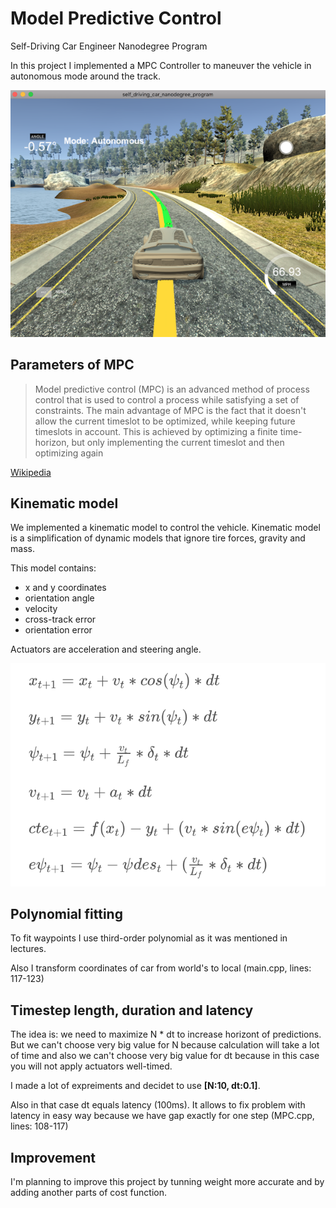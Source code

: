 # Model Predictive Control
Self-Driving Car Engineer Nanodegree Program

In this project I implemented a MPC Controller to maneuver the vehicle in autonomous mode around the track. 

![alt text][image1]

## Parameters of MPC

> Model predictive control (MPC) is an advanced method of process control that is used to control a process while satisfying a set of constraints. The main advantage of MPC is the fact that it doesn't allow the current timeslot to be optimized, while keeping future timeslots in account. This is achieved by optimizing a finite time-horizon, but only implementing the current timeslot and then optimizing again

[Wikipedia](https://en.wikipedia.org/wiki/Model_predictive_control)

## Kinematic model

We implemented a kinematic model to control the vehicle. Kinematic model is a simplification of dynamic models that ignore tire forces, gravity and mass.

This model contains:
- x and y coordinates
- orientation angle
- velocity
- cross-track error 
- orientation error 

Actuators are acceleration and steering angle.

![alt text][image2]

## Polynomial fitting

To fit waypoints I use third-order polynomial as it was mentioned in lectures.

Also I transform coordinates of car from world's to local (main.cpp, lines: 117-123)

## Timestep length, duration and latency 

The idea is: we need to maximize N * dt to increase horizont of predictions. But we can't choose very big value for N because calculation will take a lot of time and also we can't choose very big value for dt because in this case you will not apply actuators well-timed.

I made a lot of expreiments and decidet to use **[N:10, dt:0.1]**.

Also in that case dt equals latency (100ms). It allows to fix problem with latency in easy way because we have gap exactly for one step (MPC.cpp, lines: 108-117)

## Improvement 

I'm planning to improve this project by tunning weight more accurate and by adding another parts of cost function.

[//]: # (Image References)
[image1]: ./mpc_car.png
[image2]: ./mpc_equations.png




